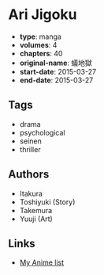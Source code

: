 # Ari Jigoku

-   **type**: manga
-   **volumes**: 4
-   **chapters**: 40
-   **original-name**: 蟻地獄
-   **start-date**: 2015-03-27
-   **end-date**: 2015-03-27

## Tags

-   drama
-   psychological
-   seinen
-   thriller

## Authors

-   Itakura
-   Toshiyuki (Story)
-   Takemura
-   Yuuji (Art)

## Links

-   [My Anime list](https://myanimelist.net/manga/111008/Ari_Jigoku)
